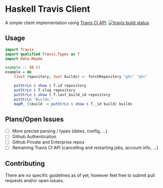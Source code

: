 Haskell Travis Client
=====================

A simple client implementation using [Travis CI API](http://docs.travis-ci.com/api/).
[![travis build status](https://img.shields.io/travis/tomtau/travis.svg)](https://travis-ci.org/tomtau/travis)

Usage
-----

```Haskell
import Travis
import qualified Travis.Types as T
import Data.Maybe

example :: IO ()
example = do
    (Just repository, Just builds) <- fetchRepository "ghc" "ghc"

    putStrLn $ show $ T.id repository
    putStrLn $ T.slug repository
    putStrLn $ show $ T.last_build_id repository
    putStrLn "Builds:"
    mapM_ (\build -> putStrLn $ show $ T._id build) builds
```
Plans/Open Issues
-----------------
- [ ] More precise parsing / types (dates, config, ...)
- [ ] Github Authentication
- [ ] Github Private and Enterprise repos
- [ ] Remaining Travis CI API (cancelling and restarting jobs, account info, ...)

Contributing
------------

There are no specific guidelines as of yet, however feel free to submit pull requests
and/or open issues.
